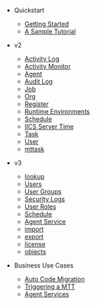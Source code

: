 <!-- TODO: Complete with your own sidebar structure and enable sidebar in index.html - or delete this file. -->
- Quickstart

    - [Getting Started](./myDocs/GettingStarted/index)
    - [A Sample Tutorial](./myDocs/SampleTutorial/index)

- v2

    - [Activity Log](./myDocs/DevDocs/v2/ActivityLog/index)
    - [Activity Monitor](./myDocs/DevDocs/v2/ActivityMonitor/index)
    - [Agent](./myDocs/DevDocs/v2/Agent/index)
    - [Audit Log](./myDocs/DevDocs/v2/AuditLog/index)
    - [Job](./myDocs/DevDocs/v2/job/index)
    - [Org](./myDocs/DevDocs/v2/org/index)
    - [Register](./myDocs/DevDocs/v2/register/index)
    - [Runtime Environments](./myDocs/DevDocs/v2/RuntimeEnv/index)
    - [Schedule](./myDocs/DevDocs/v2/Schedule/index)
    - [IICS Server Time](./myDocs/DevDocs/v2/iicsServerTime/index)
    - [Task](./myDocs/DevDocs/v2/task/index)
    - [User](./myDocs/DevDocs/v2/user/index)
    - [mttask](./myDocs/DevDocs/v2/mttask/index)

- v3

    - [lookup](./myDocs/DevDocs/v3/lookup/index)
    - [Users](./myDocs/DevDocs/v3/users/index)
    - [User Groups](./myDocs/DevDocs/v3/userGroups/index)
    - [Security Logs](./myDocs/DevDocs/v3/securityLogs/index)
    - [User Roles](./myDocs/DevDocs/v3/userRoles/index)
    - [Schedule](./myDocs/DevDocs/v3/Schedule/index)
    - [Agent Service](./myDocs/DevDocs/v3/agentService/index)
    - [import](./myDocs/DevDocs/v3/import/index)
    - [export](./myDocs/DevDocs/v3/export/index)
    - [license](./myDocs/DevDocs/v3/license/index)
    - [objects](./myDocs/DevDocs/v3/monitor/index)

- Business Use Cases

    - [Auto Code Migration](./myDocs/DevDocs/monitor/index)
    - [Triggering a MTT](./myDocs/DevDocs/monitor/index)
    - [Agent Services](./myDocs/DevDocs/monitor/index)
    
